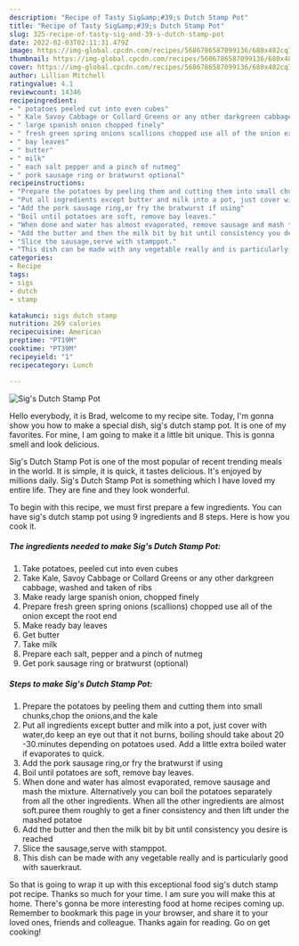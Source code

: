 ```yaml
---
description: "Recipe of Tasty Sig&amp;#39;s Dutch Stamp Pot"
title: "Recipe of Tasty Sig&amp;#39;s Dutch Stamp Pot"
slug: 325-recipe-of-tasty-sig-and-39-s-dutch-stamp-pot
date: 2022-02-03T02:11:31.479Z
image: https://img-global.cpcdn.com/recipes/5686786587099136/680x482cq70/sigs-dutch-stamp-pot-recipe-main-photo.jpg
thumbnail: https://img-global.cpcdn.com/recipes/5686786587099136/680x482cq70/sigs-dutch-stamp-pot-recipe-main-photo.jpg
cover: https://img-global.cpcdn.com/recipes/5686786587099136/680x482cq70/sigs-dutch-stamp-pot-recipe-main-photo.jpg
author: Lillian Mitchell
ratingvalue: 4.1
reviewcount: 14346
recipeingredient:
- " potatoes peeled cut into even cubes"
- " Kale Savoy Cabbage or Collard Greens or any other darkgreen cabbage washed and taken of ribs"
- " large spanish onion chopped finely"
- " fresh green spring onions scallions chopped use all of the onion except the root end"
- " bay leaves"
- " butter"
- " milk"
- " each salt pepper and a pinch of nutmeg"
- " pork sausage ring or bratwurst optional"
recipeinstructions:
- "Prepare the potatoes by peeling them and cutting them into small chunks,chop the onions,and the kale"
- "Put all ingredients except butter and milk into a pot, just cover with water,do keep an eye out that it not burns, boiling should take about 20 -30.minutes depending on potatoes used. Add a little extra boiled water if evaporates to quick."
- "Add the pork sausage ring,or fry the bratwurst if using"
- "Boil until potatoes are soft, remove bay leaves."
- "When done and water has almost evaporated, remove sausage and mash the mixture. Alternatively you can boil the potatoes separately from all the other ingredients. When all the other ingredients are almost soft.puree them roughly to get a finer consistency and then lift under the mashed potatoe"
- "Add the butter and then the milk bit by bit until consistency you desire is reached"
- "Slice the sausage,serve with stamppot."
- "This dish can be made with any vegetable really and is particularly good with sauerkraut."
categories:
- Recipe
tags:
- sigs
- dutch
- stamp

katakunci: sigs dutch stamp 
nutrition: 269 calories
recipecuisine: American
preptime: "PT19M"
cooktime: "PT39M"
recipeyield: "1"
recipecategory: Lunch

---
```



![Sig&#39;s Dutch Stamp Pot](https://img-global.cpcdn.com/recipes/5686786587099136/680x482cq70/sigs-dutch-stamp-pot-recipe-main-photo.jpg)

Hello everybody, it is Brad, welcome to my recipe site. Today, I'm gonna show you how to make a special dish, sig&#39;s dutch stamp pot. It is one of my favorites. For mine, I am going to make it a little bit unique. This is gonna smell and look delicious.

Sig&#39;s Dutch Stamp Pot is one of the most popular of recent trending meals in the world. It is simple, it is quick, it tastes delicious. It's enjoyed by millions daily. Sig&#39;s Dutch Stamp Pot is something which I have loved my entire life. They are fine and they look wonderful.




To begin with this recipe, we must first prepare a few ingredients. You can have sig&#39;s dutch stamp pot using 9 ingredients and 8 steps. Here is how you cook it.

<!--inarticleads1-->

##### The ingredients needed to make Sig&#39;s Dutch Stamp Pot:

1. Take  potatoes, peeled cut into even cubes
1. Take  Kale, Savoy Cabbage or Collard Greens or any other darkgreen cabbage, washed and taken of ribs
1. Make ready  large spanish onion, chopped finely
1. Prepare  fresh green spring onions (scallions) chopped use all of the onion except the root end
1. Make ready  bay leaves
1. Get  butter
1. Take  milk
1. Prepare  each salt, pepper and a pinch of nutmeg
1. Get  pork sausage ring or bratwurst (optional)




<!--inarticleads2-->

##### Steps to make Sig&#39;s Dutch Stamp Pot:

1. Prepare the potatoes by peeling them and cutting them into small chunks,chop the onions,and the kale
1. Put all ingredients except butter and milk into a pot, just cover with water,do keep an eye out that it not burns, boiling should take about 20 -30.minutes depending on potatoes used. Add a little extra boiled water if evaporates to quick.
1. Add the pork sausage ring,or fry the bratwurst if using
1. Boil until potatoes are soft, remove bay leaves.
1. When done and water has almost evaporated, remove sausage and mash the mixture. Alternatively you can boil the potatoes separately from all the other ingredients. When all the other ingredients are almost soft.puree them roughly to get a finer consistency and then lift under the mashed potatoe
1. Add the butter and then the milk bit by bit until consistency you desire is reached
1. Slice the sausage,serve with stamppot.
1. This dish can be made with any vegetable really and is particularly good with sauerkraut.




So that is going to wrap it up with this exceptional food sig&#39;s dutch stamp pot recipe. Thanks so much for your time. I am sure you will make this at home. There's gonna be more interesting food at home recipes coming up. Remember to bookmark this page in your browser, and share it to your loved ones, friends and colleague. Thanks again for reading. Go on get cooking!
